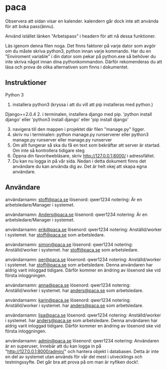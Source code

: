 # paca
  Observera att sidan visar en  kalender. kalendern går dock inte att använda för att boka pass(ännu).

  Använd istället länken "Arbetspass" i headern för att nå dessa funktioner.

  Läs igenom denna filen noga. Det finns faktorer på varje dator som avgör om du måste skriva python3, python innan varje kommando. Har du en "Enviroment variable" i din dator som pekar på python.exe så behöver du inte skriva något innan dina pythonkommandon. Därför rekomenderas du att läsa och prova de olika alternativen som finns i dokumentet.
  
## Instruktioner
Python 3
1. installera python3 (kryssa i att du vill att pip installeras med python.)

Django==2.0.4
2. i terminalen, installera django med pip.
  'python install django'
  eller
  'python3 install django'
  eller
  'pip install django'

3. navigera till den mappen i projektet där filen "manage.py" ligger.
4. skriv nu i terminalen:
  python manage.py runserverer
  eller
  python3 manage.py runserver
  eller
  manage.py runserver
5. Om allt fungerar så ska du få en text som bekräftar att server är startad. Om inte så kontrollera tidigare steg
6. Öppna din favoritwebläsare, skriv  http://127.0.0.1:8000/ i adressfältet.
7. Du kan nu logga in på vår sida. Nedan i detta dokument finns det användare du kan använda dig av. Det är helt okej att skapa egna användare.

## Användare
användarnamn: stoff@paca.se
lösenord:     qwer1234
notering:     Är en arbetsledare/Manager i systemet.

användarnamn: Anders@paca.se
lösenord:     qwer1234
notering:     Är en arbetsledare/Manager i systemet.

användarnamn: erik@paca.se
lösenord:     qwer1234
notering:     Anställd/worker i systemet. har stoff@paca.se som arbetsledare.

användarnamn: simon@paca.se
lösenord:     qwer1234
notering:     Anställd/worker i systemet. har stoff@paca.se som arbetsledare.

användarnamn: per@paca.se
lösenord:     qwer1234
notering:     Anställd/worker i systemet. har stoff@paca.se som arbetsledare.
              Denna användaren har aldrig varit inloggad tidigare. Därför kommer en ändring av lösenord ske vid första inloggningen.

användarnamn: anna@paca.se
lösenord:     qwer1234
notering:     Anställd/worker i systemet. har anders@paca.se som arbetsledare.

användarnamn: karin@paca.se
lösenord:     qwer1234
notering:     Anställd/worker i systemet. har anders@paca.se som arbetsledare.

användarnamn: lisa@paca.se
lösenord:     qwer1234
notering:     Anställd/worker i systemet. har anders@paca.se som arbetsledare.
              Denna användaren har aldrig varit inloggad tidigare. Därför kommer en ändring av lösenord ske vid första inloggningen.

användarnamn: admin@paca.se
lösenord:     qwer1234
notering:     Användaren är en superuser, Innebär att du kan logga in på
              "http://127.0.0.1:8000/admin/" och hantera objekt i databasen.
              Detta är inte en del av systemet utan används för vår del mest i utvecklings och testningssyfte. Det går bra att prova på om man är nyfiken dock!.

